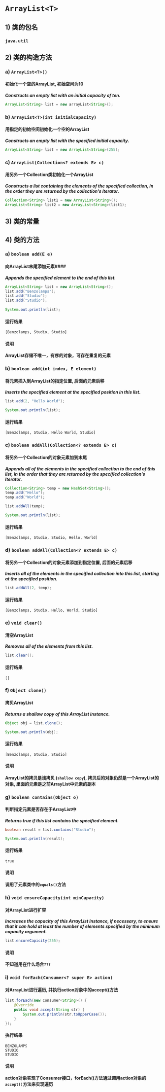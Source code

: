 # ```ArrayList<T>```
## 1) 类的包名
### ```java.util```
## 2) 类的构造方法
### a) ```ArrayList<T>()```
#### 初始化一个空的ArrayList, 初始空间为10
***Constructs an empty list with an initial capacity of ten.***
``` java
ArrayList<String> list = new arrayList<String>();
```
### b) ```ArrayList<T>(int initialCapacity)```
#### 用指定的初始空间初始化一个空的ArrayList
***Constructs an empty list with the specified initial capacity.***
``` java
ArrayList<String> list = new ArrayList<String>(255);
```
### c) ```ArrayList(Collection<? extends E> c)```
#### 用另外一个Collection类初始化一个ArrayList
***Constructs a list containing the elements of the specified collection, in the order they are returned by the collection's iterator.***
``` java
Collection<String> list1 = new ArrayList<String>();
ArrayList<String> list2 = new ArrayList<String>(list1);
```

## 3) 类的常量

## 4) 类的方法
### a) ```boolean add(E e)```
#### 向ArrayList末尾添加元素####
***Appends the specified element to the end of this list.***
``` java
ArrayList<String> list = new ArrayList<String>();
list.add("Benzolamps");
list.add("Studio");
list.add("Studio");
		
System.out.println(list);
```
#### 运行结果
```
[Benzolamps, Studio, Studio]
```
#### 说明
**ArrayList存储不唯一，有序的对象，可存在重复的元素**

### b) ```boolean add(int index, E element)```
#### 将元素插入到ArrayList的指定位置, 后面的元素后移
***Inserts the specified element at the specified position in this list.***
``` java
list.add(2, "Hello World");

System.out.println(list);
```
#### 运行结果
```
[Benzolamps, Studio, Hello World, Studio]
```

### c) ```boolean addAll(Collection<? extends E> c)```
#### 将另外一个Collection的对象元素加到末尾
***Appends all of the elements in the specified collection to the end of this list, in the order that they are returned by the specified collection's Iterator.***
```java
Collection<String> temp = new HashSet<String>();
temp.add("Hello");
temp.add("World");

list.addAll(temp);

System.out.println(list);
```
#### 运行结果
```
[Benzolamps, Studio, Studio, Hello, World]
```

### d) ```boolean addAll(Collection<? extends E> c)```
#### 将另外一个Collection的对象元素添加到指定位置, 后面的元素后移
***Inserts all of the elements in the specified collection into this list, starting at the specified position.***
```java
list.addAll(2, temp);
```
#### 运行结果
```
[Benzolamps, Studio, Hello, World, Studio]
```

### e) ```void clear()```
#### 清空ArrayList
***Removes all of the elements from this list.***
```java
list.clear();
```
#### 运行结果
```
[]
```

### f) ```Object clone()```
#### 拷贝ArrayList
***Returns a shallow copy of this ArrayList instance.***
```java
Object obj = list.clone();

System.out.println(obj);
```
#### 运行结果
```
[Benzolamps, Studio, Studio]
```
#### 说明
**ArrayList的拷贝是浅拷贝 (```shallow copy```), 拷贝后的对象仍然是一个ArrayList的对象, 里面的元素是之前ArrayList中元素的副本**

### g) ```boolean contains(Object o)```
#### 判断指定元素是否存在于ArrayList中
***Returns true if this list contains the specified element.***
```java
boolean result = list.contains("Studio");

System.out.println(result);
```
#### 运行结果
```
true
```
#### 说明
**调用了元素类中的```equals()```方法**

### h) ```void ensureCapacity(int minCapacity)```
#### 对ArrayList进行扩容
***Increases the capacity of this ArrayList instance, if necessary, to ensure that it can hold at least the number of elements specified by the minimum capacity argument.***
```java
list.encureCapicity(255);
```
#### 说明
**不知道用在什么场合```???```**

### i) ```void forEach(Consumer<? super E> action)```
#### 对ArrayList进行遍历, 并执行action对象中的accept()方法
```java
list.forEach(new Consumer<String>() {
    @Override
    public void accept(String str) {
        System.out.println(str.toUpperCase());
	}
});
```
#### 执行结果
```
BENZOLAMPS
STUDIO
STUDIO
```
#### 说明
**action对象实现了Consumer接口，forEach()方法通过调用action对象的```accept()```方法来实现遍历**

